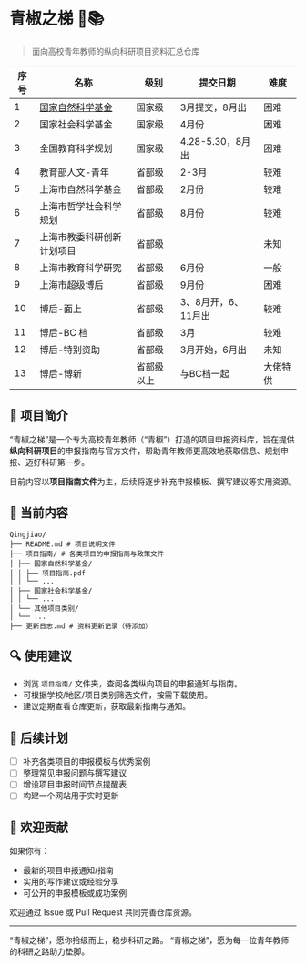 # 青椒之梯 🌱📚

> 面向高校青年教师的纵向科研项目资料汇总仓库
>

| 序号 | 名称                                                        | 级别         | 提交日期              | 难度     |
|------|-------------------------------------------------------------|--------------|------------------------|----------|
| 1    | [国家自然科学基金](https://www.nsfc.gov.cn/publish/portal0/xmzn/2025/qy/)                                             | 国家级       | 3月提交，8月出         | 困难     |
| 2    | 国家社会科学基金                                                  | 国家级       | 4月份                  | 困难     |
| 3    | 全国教育科学规划                        | 国家级       | 4.28-5.30，8月出       | 困难     |
| 4    | 教育部人文-青年                                              | 省部级       | 2-3月                  | 较难     |
| 5    | 上海市自然科学基金                                 | 省部级       | 2月份                  | 较难     |
| 6    | 上海市哲学社会科学规划                    | 省部级       | 8月份                  | 较难     |
| 7    | 上海市教委科研创新计划项目                                  | 省部级       |                        | 未知     |
| 8    | 上海市教育科学研究                                  | 省部级       | 6月份                  | 一般     |
| 9    | 上海市超级博后                                               | 省部级       | 9月份                  | 困难     |
| 10   | 博后-面上                                                    | 省部级       | 3、8月开，6、11月出    | 较难     |
| 11   | 博后-BC 档                                                   | 省部级       | 3月                    | 较难     |
| 12   | 博后-特别资助                                                | 省部级       | 3月开始，6月出         | 未知     |
| 13   | 博后-博新                                                    | 省部级以上   | 与BC档一起             | 大佬特供 |


## 📘 项目简介

“青椒之梯”是一个专为高校青年教师（“青椒”）打造的项目申报资料库，旨在提供**纵向科研项目**的申报指南与官方文件，帮助青年教师更高效地获取信息、规划申报、迈好科研第一步。

目前内容以**项目指南文件**为主，后续将逐步补充申报模板、撰写建议等实用资源。

## 📁 当前内容
``` 
Qingjiao/
├── README.md # 项目说明文件
├── 项目指南/ # 各类项目的申报指南与政策文件
│ ├── 国家自然科学基金/
│ │ ├── 项目指南.pdf
│ │ └── ...
│ ├── 国家社会科学基金/
│ │ └── ...
│ └── 其他项目类别/
│ └── ...
├── 更新日志.md # 资料更新记录（待添加）
``` 


## 🔍 使用建议

- 浏览 `项目指南/` 文件夹，查阅各类纵向项目的申报通知与指南。
- 可根据学校/地区/项目类别筛选文件，按需下载使用。
- 建议定期查看仓库更新，获取最新指南与通知。

## 📌 后续计划

- [ ] 补充各类项目的申报模板与优秀案例
- [ ] 整理常见申报问题与撰写建议
- [ ] 增设项目申报时间节点提醒表
- [ ] 构建一个网站用于实时更新

## 🤝 欢迎贡献

如果你有：

- 最新的项目申报通知/指南
- 实用的写作建议或经验分享
- 可公开的申报模板或成功案例

欢迎通过 Issue 或 Pull Request 共同完善仓库资源。

---

“青椒之梯”，愿你拾级而上，稳步科研之路。
“青椒之梯”，愿为每一位青年教师的科研之路助力垫脚。
